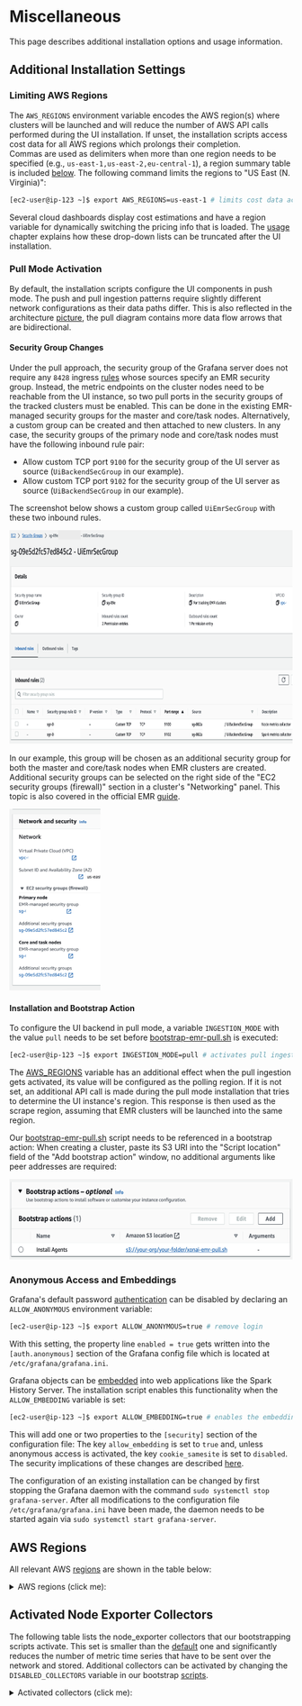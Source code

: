 # Miscellaneous
This page describes additional installation options and usage information. 

## Additional Installation Settings
### Limiting AWS Regions
The `AWS_REGIONS` environment variable encodes the AWS region(s) where clusters will be launched and will reduce the number of AWS API calls performed during the UI installation. If unset, 
the installation scripts access cost data for all AWS regions which prolongs their completion.
<br> Commas are used as delimiters when more than one region needs to be specified (e.g., `us-east-1,us-east-2,eu-central-1`), a region summary table is included
[below](#aws-regions). The following command limits the regions to "US East (N. Virginia)":
``` bash
[ec2-user@ip-123 ~]$ export AWS_REGIONS=us-east-1 # limits cost data access to us-east-1 region
 ```
Several cloud dashboards display cost estimations and have a region variable for dynamically switching the pricing info that is loaded. The [usage](./usage.md#changing-grafana-variables) 
chapter explains how these drop-down lists can be truncated after the UI installation.

### Pull Mode Activation
By default, the installation scripts configure the UI components in push mode. The push and pull ingestion patterns require slightly different network configurations as their data paths differ.
This is also reflected in the architecture [picture](../images/Architecture.svg), the pull diagram contains more data flow arrows that are bidirectional.

#### Security Group Changes
Under the pull approach, the security group of the Grafana
server does not require any `8428` ingress [rules](./prerequ-emr.md#adjusting-inbound-traffic) whose sources specify an EMR security group. Instead, the metric endpoints on the cluster nodes need 
to be reachable from the UI instance, so two pull ports in the security groups of the tracked clusters must be enabled. This can be done in the existing EMR-managed security groups for the master and
core/task nodes. Alternatively, a custom group can be created and then attached to new clusters. In any case, the security groups of the primary node and core/task nodes must have the following 
inbound rule pair:
- Allow custom TCP port `9100` for the security group of the UI server as source (`UiBackendSecGroup` in our example).
- Allow custom TCP port `9102` for the security group of the UI server as source (`UiBackendSecGroup` in our example).

The screenshot below shows a custom group called `UiEmrSecGroup` with these two inbound rules.

<img src="../images/SecGroupEmr.png" width="791" height="379" />

In our example, this group will be chosen as an additional security group for both the master and core/task nodes when EMR clusters are created. Additional security groups can be selected on the 
right side of the "EC2 security groups (firewall)" section in a cluster's "Networking" panel. This topic is also covered in the official EMR [guide](https://docs.aws.amazon.com/emr/latest/ManagementGuide/emr-additional-sec-groups.html).

<img src="../images/EmrAux.png" width="162" height="322" />

#### Installation and Bootstrap Action
To configure the UI backend in pull mode, a variable `INGESTION_MODE` with the value `pull` needs to be set before [bootstrap-emr-pull.sh](../scripts/bootstrap-emr-pull.sh) is executed:
``` bash
[ec2-user@ip-123 ~]$ export INGESTION_MODE=pull # activates pull ingestion
 ```
The [AWS_REGIONS](#limiting-aws-regions) variable has an additional effect when the pull ingestion gets activated, its value will be configured as the polling region. If it is not set, an additional API call is made during the
pull mode installation that tries to determine the UI instance's region. This response is then used as the scrape region, assuming that EMR clusters will be launched into the same region.

Our [bootstrap-emr-pull.sh](../scripts/bootstrap-emr-pull.sh) script needs to be referenced in a bootstrap action: When creating a cluster, paste its S3 URI
into the "Script location" field of the "Add bootstrap action" window, no additional arguments like peer addresses are required:

 <img src="../images/BootstrapPull.png" width="528" height="143" />

### Anonymous Access and Embeddings
Grafana's default password [authentication](https://grafana.com/docs/grafana/latest/setup-grafana/configure-security/configure-authentication/#configure-authentication) can be disabled by declaring an
`ALLOW_ANONYMOUS` environment variable:
``` bash
[ec2-user@ip-123 ~]$ export ALLOW_ANONYMOUS=true # remove login
 ```
With this setting, the property line `enabled = true` gets written into the `[auth.anonymous]` section of the Grafana config file which is located at `/etc/grafana/grafana.ini`.

Grafana objects can be [embedded](https://grafana.com/blog/2023/10/10/how-to-embed-grafana-dashboards-into-web-applications/) into web applications like the Spark History Server. The installation
script enables this functionality when the `ALLOW_EMBEDDING` variable is set:
``` bash
[ec2-user@ip-123 ~]$ export ALLOW_EMBEDDING=true # enables the embedding of Grafana
 ```
This will add one or two properties to the `[security]` section of the configuration file: The key `allow_embedding` is set to `true` and, unless anonymous access is activated, the key
`cookie_samesite` is set to `disabled`. The security implications of these changes are described [here](https://grafana.com/docs/grafana/latest/setup-grafana/configure-grafana/#cookie_samesite).

The configuration of an existing installation can be changed by first stopping the Grafana daemon with the command `sudo systemctl stop grafana-server`. After all modifications to the configuration
file `/etc/grafana/grafana.ini` have been made, the daemon needs to be started again via `sudo systemctl start grafana-server`.

## AWS Regions
All relevant AWS [regions](https://docs.aws.amazon.com/general/latest/gr/emr.html) are shown in the table below:

<details>
<summary>AWS regions (click me):</summary>

| Region         | Region Name               |
|----------------|---------------------------|
| us-east-1      | US East (N. Virginia)     |
| us-east-2      | US East (Ohio)            |
| us-west-1      | US West (N. California)   |
| us-west-2      | US West (Oregon)          |
| af-south-1     | Africa (Cape Town)        |
| ap-east-1      | Asia Pacific (Hong Kong)  |
| ap-south-1     | Asia Pacific (Mumbai)     |
| ap-south-2     | Asia Pacific (Hyderabad)  |
| ap-southeast-1 | Asia Pacific (Singapore)  |
| ap-southeast-2 | Asia Pacific (Sydney)     |
| ap-southeast-3 | Asia Pacific (Jakarta)    |
| ap-southeast-4 | Asia Pacific (Melbourne)  |
| ap-northeast-1 | Asia Pacific (Tokyo)      |
| ap-northeast-2 | Asia Pacific (Seoul)      |
| ap-northeast-3 | Asia Pacific (Osaka)      |
| ca-central-1   | Canada (Central)          |
| eu-central-1   | Europe (Frankfurt)        |
| eu-central-2   | Europe (Zurich)           |
| eu-west-1      | Europe (Ireland)          |
| eu-west-2      | Europe (London)           |
| eu-west-3      | Europe (Paris)            |
| eu-south-1     | Europe (Milan)            |
| eu-south-2     | Europe (Spain)            |
| eu-north-1     | Europe (Stockholm)        |
| il-central-1   | Israel (Tel Aviv)         |
| me-south-1     | Middle East (Bahrain)     |
| me-central-1   | Middle East (UAE)         |
| sa-east-1      | South America (São Paulo) |

</details>

## Activated Node Exporter Collectors
The following table lists the node_exporter collectors that our bootstrapping scripts activate. This set is smaller than the [default](https://github.com/prometheus/node_exporter#enabled-by-default) one and significantly reduces the number of metric time 
series that have to be sent over the network and stored. Additional collectors can be activated by changing the `DISABLED_COLLECTORS` variable in our 
bootstrap [scripts](../scripts).

<details>
<summary>Activated collectors (click me):</summary>

| Collector Name |
|----------------|
| bcache         |
| cpu            |
| cpufreq        |
| diskstats      |
| edac           |
| filefd         |
| filesystem     |
| infiniband     |
| ipvs           |
| loadavg        |
| meminfo        |
| netclass       |
| netdev         |
| nfs            |
| nfsd           |
| nvme           |
| uname          |
| vmstat         |

</details>